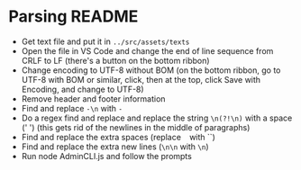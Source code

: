 # Parsing README

- Get text file and put it in `../src/assets/texts`
- Open the file in VS Code and change the end of line sequence from CRLF to LF (there's a button on the bottom ribbon)
- Change encoding to UTF-8 without BOM (on the bottom ribbon, go to UTF-8 with BOM or similar, click, then at the top, click Save with Encoding, and change to UTF-8)
- Remove header and footer information
- Find and replace `-\n` with `-`
- Do a regex find and replace and replace the string `\n(?!\n)` with a space (' ') (this gets rid of the newlines in the middle of paragraphs)
- Find and replace the extra spaces (replace ` ` with ``)
- Find and replace the extra new lines (`\n\n` with `\n`)
- Run node AdminCLI.js and follow the prompts